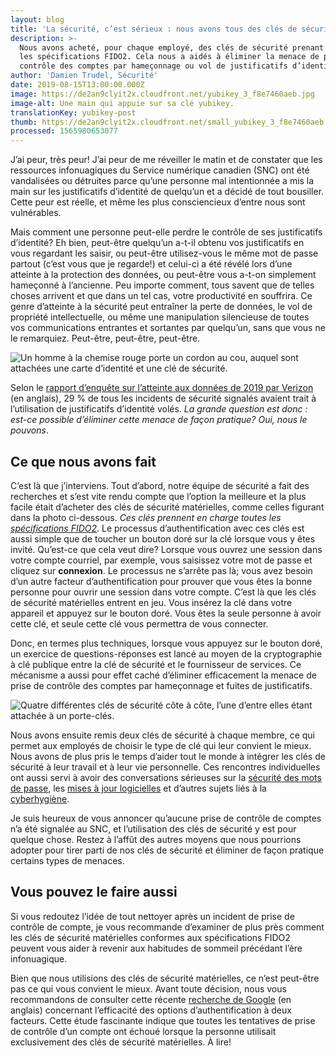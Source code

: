 ```yaml
---
layout: blog
title: 'La sécurité, c’est sérieux : nous avons tous des clés de sécurité au SNC'
description: >-
  Nous avons acheté, pour chaque employé, des clés de sécurité prenant en charge
  les spécifications FIDO2. Cela nous a aidés à éliminer la menace de prise de
  contrôle des comptes par hameçonnage ou vol de justificatifs d’identité.
author: 'Damien Trudel, Sécurité'
date: 2019-08-15T13:00:00.000Z
image: https://de2an9clyit2x.cloudfront.net/yubikey_3_f8e7460aeb.jpg
image-alt: Une main qui appuie sur sa clé yubikey.
translationKey: yubikey-post
thumb: https://de2an9clyit2x.cloudfront.net/small_yubikey_3_f8e7460aeb.jpg
processed: 1565980653077
---
```

J’ai peur, très peur! J’ai peur de me réveiller le matin et de constater que les ressources infonuagiques du Service numérique canadien (SNC) ont été vandalisées ou détruites parce qu’une personne mal intentionnée a mis la main sur les justificatifs d’identité de quelqu’un et a décidé de tout bousiller. Cette peur est réelle, et même les plus consciencieux d’entre nous sont vulnérables.

Mais comment une personne peut-elle perdre le contrôle de ses justificatifs d’identité? Eh bien, peut-être quelqu’un a-t-il obtenu vos justificatifs en vous regardant les saisir, ou peut-être utilisez-vous le même mot de passe partout (c’est vous que je regarde!) et celui-ci a été révélé lors d’une atteinte à la protection des données, ou peut-être vous a-t-on simplement hameçonné à l’ancienne. Peu importe comment, tous savent que de telles choses arrivent et que dans un tel cas, votre productivité en souffrira. Ce genre d’atteinte à la sécurité peut entraîner la perte de données, le vol de propriété intellectuelle, ou même une manipulation silencieuse de toutes vos communications entrantes et sortantes par quelqu’un, sans que vous ne le remarquiez. Peut-être, peut-être, peut-être.

![Un homme à la chemise rouge porte un cordon au cou, auquel sont attachées une carte d’identité et une clé de sécurité.](https://de2an9clyit2x.cloudfront.net/yubikey_1_ae675759bd.jpg)

Selon le [rapport d’enquête sur l’atteinte aux données de 2019 par Verizon](https://enterprise.verizon.com/resources/reports/2019-data-breach-investigations-report.pdf) (en anglais), 29 % de tous les incidents de sécurité signalés avaient trait à l’utilisation de justificatifs d’identité volés. _La grande question est donc : est-ce possible d’éliminer cette menace de façon pratique? Oui, nous le pouvons_.

## Ce que nous avons fait

C’est là que j’interviens. Tout d’abord, notre équipe de sécurité a fait des recherches et s’est vite rendu compte que l’option la meilleure et la plus facile était d’acheter des clés de sécurité matérielles, comme celles figurant dans la photo ci-dessous. _Ces clés prennent en charge toutes les [spécifications FIDO2](https://fidoalliance.org/fido2/)_. Le processus d’authentification avec ces clés est aussi simple que de toucher un bouton doré sur la clé lorsque vous y êtes invité. Qu’est-ce que cela veut dire? Lorsque vous ouvrez une session dans votre compte courriel, par exemple, vous saisissez votre mot de passe et cliquez sur **connexion**. Le processus ne s’arrête pas là; vous avez besoin d’un autre facteur d’authentification pour prouver que vous êtes la bonne personne pour ouvrir une session dans votre compte. C’est là que les clés de sécurité matérielles entrent en jeu. Vous insérez la clé dans votre appareil et appuyez sur le bouton doré. Vous êtes la seule personne à avoir cette clé, et seule cette clé vous permettra de vous connecter.

Donc, en termes plus techniques, lorsque vous appuyez sur le bouton doré, un exercice de questions-réponses est lancé au moyen de la cryptographie à clé publique entre la clé de sécurité et le fournisseur de services. Ce mécanisme a aussi pour effet caché d’éliminer efficacement la menace de prise de contrôle des comptes par hameçonnage et fuites de justificatifs.

![Quatre différentes clés de sécurité côte à côte, l’une d’entre elles étant attachée à un porte-clés.](https://de2an9clyit2x.cloudfront.net/yubikey_4_213907f375.jpg)

Nous avons ensuite remis deux clés de sécurité à chaque membre, ce qui permet aux employés de choisir le type de clé qui leur convient le mieux. Nous avons de plus pris le temps d’aider tout le monde à intégrer les clés de sécurité à leur travail et à leur vie personnelle. Ces rencontres individuelles ont aussi servi à avoir des conversations sérieuses sur la [sécurité des mots de passe](https://www.canada.ca/fr/gouvernement/systeme/gouvernement-numerique/orientation-sur-mots-passe.html), les [mises à jour logicielles](https://cyber.gc.ca/fr/correctifs-aux-applications-et-aux-se) et d’autres sujets liés à la [cyberhygiène](https://www.pensezcybersecurite.gc.ca/). 

Je suis heureux de vous annoncer qu’aucune prise de contrôle de comptes n’a été signalée au SNC, et l’utilisation des clés de sécurité y est pour quelque chose. Restez à l’affût des autres moyens que nous pourrions adopter pour tirer parti de nos clés de sécurité et éliminer de façon pratique certains types de menaces.

## Vous pouvez le faire aussi

Si vous redoutez l’idée de tout nettoyer après un incident de prise de contrôle de compte, je vous recommande d’examiner de plus près comment les clés de sécurité matérielles conformes aux spécifications FIDO2 peuvent vous aider à revenir aux habitudes de sommeil précédant l’ère infonuagique.

Bien que nous utilisions des clés de sécurité matérielles, ce n’est peut-être pas ce qui vous convient le mieux. Avant toute décision, nous vous recommandons de consulter cette récente [recherche de Google](https://security.googleblog.com/2019/05/new-research-how-effective-is-basic.html) (en anglais) concernant l’efficacité des options d’authentification à deux facteurs. Cette étude fascinante indique que toutes les tentatives de prise de contrôle d’un compte ont échoué lorsque la personne utilisait exclusivement des clés de sécurité matérielles. À lire!

